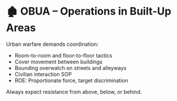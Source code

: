 # 🏚️ OBUA – Operations in Built-Up Areas

Urban warfare demands coordination:

- Room-to-room and floor-to-floor tactics
- Cover movement between buildings
- Bounding overwatch on streets and alleyways
- Civilian interaction SOP
- ROE: Proportionate force, target discrimination

Always expect resistance from above, below, or behind.
